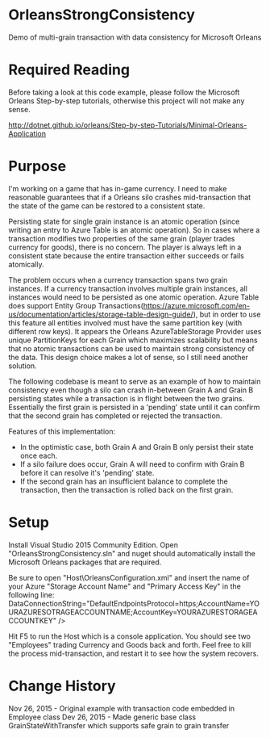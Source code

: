 # OrleansStrongConsistency
Demo of multi-grain transaction with data consistency for Microsoft Orleans

Required Reading
=======
Before taking a look at this code example, please follow the Microsoft Orleans Step-by-step tutorials, otherwise this project will not make any sense.

http://dotnet.github.io/orleans/Step-by-step-Tutorials/Minimal-Orleans-Application


Purpose
=======
I'm working on a game that has in-game currency.  I need to make reasonable guarantees that if a Orleans silo crashes mid-transaction that the state of the game can be restored to a consistent state.

Persisting state for single grain instance is an atomic operation (since writing an entry to Azure Table is an atomic operation).  So in cases where a transaction modifies two properties of the same grain (player trades currency for goods), there is no concern.  The player is always left in a consistent state because the entire transaction either succeeds or fails atomically.

The problem occurs when a currency transaction spans two grain instances.  If a currency transaction involves multiple grain instances, all instances would need to be persisted as one atomic operation.  Azure Table does support Entity Group Transactions(https://azure.microsoft.com/en-us/documentation/articles/storage-table-design-guide/), but in order to use this feature all entities involved must have the same partition key (with different row keys). It appears the Orleans AzureTableStorage Provider uses unique PartitionKeys for each Grain which maximizes scalability but means that no atomic transactions can be used to maintain strong consistency of the data.  This design choice makes a lot of sense, so I still need another solution.

The following codebase is meant to serve as an example of how to maintain consistency even though a silo can crash in-between Grain A and Grain B persisting states while a transaction is in flight between the two grains.  Essentially the first grain is persisted in a 'pending' state until it can confirm that the second grain has completed or rejected the transaction.

Features of this implementation:
- In the optimistic case, both Grain A and Grain B only persist their state once each.
- If a silo failure does occur, Grain A will need to confirm with Grain B before it can resolve it's 'pending' state.
- If the second grain has an insufficient balance to complete the transaction, then the transaction is rolled back on the first grain.


Setup
=======
Install Visual Studio 2015 Community Edition.  Open "OrleansStrongConsistency.sln" and nuget should automatically install the Microsoft Orleans packages that are required.

Be sure to open "Host\OrleansConfiguration.xml" and insert the name of your Azure "Storage Account Name" and "Primary Access Key" in the following line:
                DataConnectionString="DefaultEndpointsProtocol=https;AccountName=YOURAZURESOTRAGEACCOUNTNAME;AccountKey=YOURAZURESTORAGEACCOUNTKEY" />

Hit F5 to run the Host which is a console application.  You should see two "Employees" trading Currency and Goods back and forth.  Feel free to kill the process mid-transaction, and restart it to see how the system recovers.

Change History
==============
Nov 26, 2015 - Original example with transaction code embedded in Employee class
Dev 26, 2015 - Made generic base class GrainStateWithTransfer which supports safe grain to grain transfer
